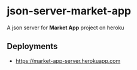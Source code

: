 # json-server-market-app
A json server for **Market App** project on heroku

## Deployments
- https://market-app-server.herokuapp.com